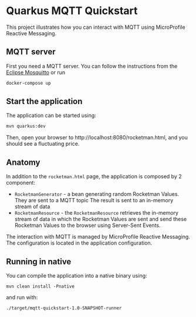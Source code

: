 Quarkus MQTT Quickstart
========================

This project illustrates how you can interact with MQTT using MicroProfile Reactive Messaging.

## MQTT server

First you need a MQTT server. You can follow the instructions from the [Eclipse Mosquitto](https://mosquitto.org/) or run

```bash
docker-compose up
```  
## Start the application

The application can be started using: 

```bash
mvn quarkus:dev
```  

Then, open your browser to http://localhost:8080/rocketman.html, and you should see a fluctuating price.

## Anatomy

In addition to the `rocketman.html` page, the application is composed by 2 component:

* `RocketmanGenerator` - a bean generating random Rocketman Values. They are sent to a MQTT topic
The result is sent to an in-memory stream of data
* `RocketmanResource`  - the `RocketmanResource` retrieves the in-memory stream of data in which the Rocketman Values are sent and send these Rocketman Values to the browser using Server-Sent Events.

The interaction with MQTT is managed by MicroProfile Reactive Messaging.
The configuration is located in the application configuration.

## Running in native

You can compile the application into a native binary using:

`mvn clean install -Pnative`

and run with:

`./target/mqtt-quickstart-1.0-SNAPSHOT-runner` 
